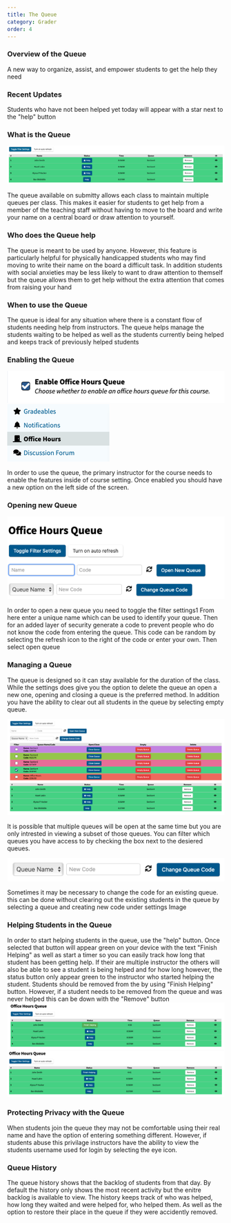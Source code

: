 ```yaml
---
title: The Queue
category: Grader
order: 4
---
```


### Overview of the Queue
A new way to organize, assist, and empower students to get the help they need

### Recent Updates
Students who have not been helped yet today will appear with a star next to the 
"help" button

### What is the Queue
![](/images/queue/queue_main_view.png)

The queue available on submitty allows each class to maintain
multiple queues per class. This makes it easier for students
to get help from a member of the teaching staff without having
to move to the board and write your name on a central board or 
draw attention to yourself.

### Who does the Queue help
The queue is meant to be used by anyone. However, this feature
is particularly helpful for physically handicapped students who
may find moving to write their name on the board a difficult task.
In addition students with social anxieties may be less likely to 
want to draw attention to themself but the queue allows them to get
help without the extra attention that comes from raising your hand

### When to use the Queue
The queue is ideal for any situation where there is a constant flow 
of students needing help from instructors. The queue helps manage the
students waiting to be helped as well as the students currently being 
helped and keeps track of previously helped students

### Enabling the Queue
![](/images/queue/queue_enable.png)
![](/images/queue/queue_menu.png)

In order to use the queue, the primary instructor for the course
needs to enable the features inside of course setting. Once enabled you
should have a new option on the left side of the screen.

### Opening new Queue
![](/images/queue/queue_new_queue.png)

In order to open a new queue you need to toggle the filter settings1
From here enter a unique name which can be used to identify your
queue. Then for an added layer of security generate a code to prevent
people who do not know the code from entering the queue. This code can
be random by selecting the refresh icon to the right of the code or 
enter your own. Then select open queue

### Managing a Queue
The queue is designed so it can stay available for the duration of the class.
While the settings does give you the option to delete the queue an open a new
one, opening and closing a queue is the preferred method. In addition you have
the ability to clear out all students in the queue by selecting empty queue.

![](/images/queue/queue_filter.png)

It is possible that multiple queues will be open at the same time but you are only
intrested in viewing a subset of those queues. You can filter which queues you have
access to by checking the box next to the desiered queues.

![](/images/queue/queue_change_code.png)

Sometimes it may be necessary to change the code for an existing queue. this can be done
without clearing out the existing students in the queue by selecting a queue and creating 
new code under settings
Image

### Helping Students in the Queue
In order to start helping students in the queue, use the "help" button.
Once selected that button will appear green on your device with the text
"Finish Helping" as well as start a timer so you can easily track how long
that student has been getting help. If their are multiple instructor the 
others will also be able to see a student is being helped and for how long
however, the status button only appear green to the instructor who started
helping the student. Students should be removed from the by using "Finish Helping"
button. However, if a student needs to be removed from the queue and was never helped
this can be down with the "Remove" button
![](/images/queue/queue_finish_green.png)
![](/images/queue/queue_finish_blue.png)

### Protecting Privacy with the Queue
When students join the queue they may not be comfortable using their real name
and have the option of entering something different. However, if students abuse this
privilage instructors have the ability to view the students username used for login by
selecting the eye icon.

### Queue History
The queue history shows that the backlog of students from that day. By default the history 
only shows the most recent activity but the enitre backlog is available to view. The history
keeps track of who was helped, how long they waited and were helped for, who helped them. As
well as the option to restore their place in the queue if they were accidently removed.
